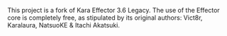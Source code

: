 This project is a fork of Kara Effector 3.6 Legacy.
The use of the Effector core is completely free, as stipulated by its original authors: Vict8r, Karalaura, NatsuoKE & Itachi Akatsuki.